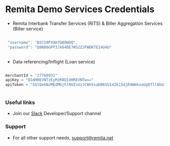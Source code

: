 # Remita Demo Services Credentials

* Remita Interbank Transfer Services (RITS) & Biller Aggregation Services (Biller service) 
```java

 "username": "B2CS9PX9H7Q80HOQ",
 "password": "Q8N86GPP3JX64DE7WS2ZJFWDKTE14U4U"
	
```

* Data referencing/Inflight (Loan service) 
```java

merchantId = "27768931"
apiKey = "Q1dHREVNTzEyMzR8Q1dHREVNTw=="
apiToken = "SGlQekNzMEdMbjhlRUZsUzJCWk5saDB6SU14Zk15djR4WmkxaUpDTll6bGIxRCs4UkVvaGhnPT0="
	
```

### Useful links
* Join our [Slack](http://bit.ly/RemitaDevSlack) Developer/Support channel
    
### Support
- For all other support needs, support@remita.net

